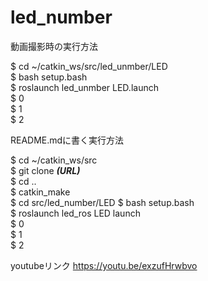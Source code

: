 # led_number


動画撮影時の実行方法  
  
$ cd ~/catkin_ws/src/led_unmber/LED  
$ bash setup.bash  
$ roslaunch led_unmber LED.launch  
$ 0  
$ 1  
$ 2  
  
  
README.mdに書く実行方法  
  
$ cd ~/catkin_ws/src  
$ git clone ***(URL)***  
$ cd ..  
$ catkin_make  
$ cd src/led_number/LED
$ bash setup.bash  
$ roslaunch led_ros LED launch  
$ 0  
$ 1  
$ 2  

youtubeリンク
https://youtu.be/exzufHrwbvo
